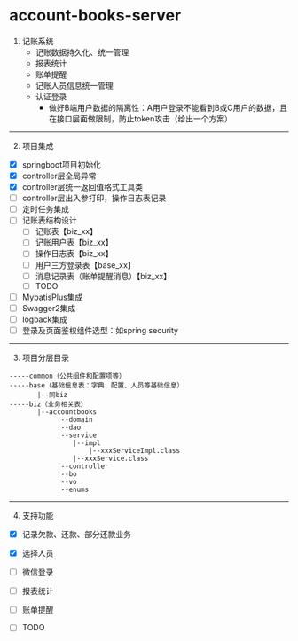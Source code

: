 # account-books-server
1. 记账系统
   - 记账数据持久化、统一管理
   - 报表统计
   - 账单提醒
   - 记账人员信息统一管理
   - 认证登录
     - 做好B端用户数据的隔离性：A用户登录不能看到B或C用户的数据，且在接口层面做限制，防止token攻击（给出一个方案）
---
2. 项目集成
- [X] springboot项目初始化
- [X] controller层全局异常
- [X] controller层统一返回值格式工具类
- [ ] controller层出入参打印，操作日志表记录
- [ ] 定时任务集成
- [ ] 记账表结构设计
  - [ ] 记账表【biz_xx】
  - [ ] 记账用户表【biz_xx】
  - [ ] 操作日志表【biz_xx】
  - [ ] 用户三方登录表【base_xx】
  - [ ] 消息记录表（账单提醒消息）【biz_xx】
  - [ ] TODO
- [ ] MybatisPlus集成
- [ ] Swagger2集成
- [ ] logback集成
- [ ] 登录及页面鉴权组件选型：如spring security
---
3. 项目分层目录
```
-----common（公共组件和配置项等）
-----base（基础信息表：字典、配置、人员等基础信息）
       |--同biz
-----biz（业务相关表）
       |--accountbooks
            |--domain
            |--dao
            |--service
                |--impl
                    |--xxxServiceImpl.class
                |--xxxService.class
            |--controller
            |--bo
            |--vo
            |--enums
```
---
4. 支持功能
- [X] 记录欠款、还款、部分还款业务 
- [X] 选择人员
- [ ] 微信登录
- [ ] 报表统计
- [ ] 账单提醒
- [ ] TODO

